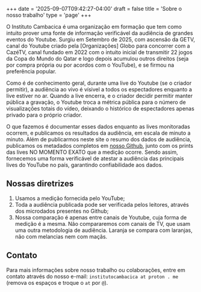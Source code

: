 +++
date = '2025-09-07T09:42:27-04:00'
draft = false
title = 'Sobre o nosso trabalho'
type = 'page'
+++

O Instituto Cambacica é uma organização em formação que tem como intuito prover uma fonte de informação verificável da audiência de grandes eventos do Youtube. Surgiu em Setembro de 2025, com ascensão da GETV, canal do Youtube criado pela [Organizações] Globo para concorrer com a CazéTV, canal fundado em 2022 com o intuito inicial de transmitir 22 jogos da Copa do Mundo do Qatar e logo depois acumulou outros direitos (seja por compra própria ou por acordos com o YouTube), e se firmou na preferência popular.

Como é de conhecimento geral, durante uma live do Youtube (se o criador permitir), a audiência ao vivo é vísivel a todos os espectadores enquanto a live estiver no ar. Quando a live encerra, e o criador decidir permitir manter pública a gravação, o Youtube troca a métrica pública para o número de visualizações totais do vídeo, deixando o histórico de espectadores apenas privado para o próprio criador.

O que fazemos é documentar esses dados enquanto as lives monitoradas ocorrem, e publicamos os resultados da audiência, em escala de minuto a minuto. Além de publicarmos neste site o resumo dos dados de audiência, publicamos os metadados completos em [nosso Github](https://github.com/institutocambacica), junto com os prints das lives NO MOMENTO EXATO que a medição ocorre. Sendo assim, fornecemos uma forma verificável de atestar a audiência das principais lives do YouTube no país, garantindo confiabilidade aos dados.

## Nossas diretrizes

1. Usamos a medição fornecida pelo YouTube;
2. Toda a audiência publicada pode ser verificada pelos leitores, através dos microdados presentes no Github;
3. Nossa comparação é apenas entre canais de Youtube, cuja forma de medição é a mesma. Não compararemos com canais de TV, que usam uma outra metodologia de audiência. Laranja se compara com laranjas, não com melancias nem com maçãs.

## Contato

Para mais informações sobre nosso trabalho ou colaborações, entre em contato através do nosso e-mail: `institutocambacica at proton . me` (remova os espaços e troque o `at` por `@`).
